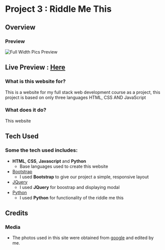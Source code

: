 # Project 3 : Riddle Me This
 
## Overview
 
### Preview 
![Full Width Pics Preview](https://github.com/jaysson29/project-3-riddle-me-this/blob/master/Snapshot2.jpg?raw=true)
## **Live Preview** : [Here](http://project-3-riddle-jason.herokuapp.com/)

### What is this website for?
 
This is a website for my full stack web development course as a project, this project is based on only three languages HTML, CSS AND JavaScript 
 
### What does it do?
 
This website 

## Tech Used

### Some the tech used includes:
- **HTML**, **CSS**, **Javascript** and **Python**
  - Base languages used to create this website
- [Bootstrap](http://getbootstrap.com/)
    - I used **Bootstrap** to give our project a simple, responsive layout
- [JQuery](https://jquery.com)
    - I used **JQuery** for boostrap and displaying modal
- [Python](https://www.python.org/)
    - I used **Python** for functionality of the riddle me this
## Credits

### Media
- The photos used in this site were obtained from [google](https://google.com) and edited by me.
